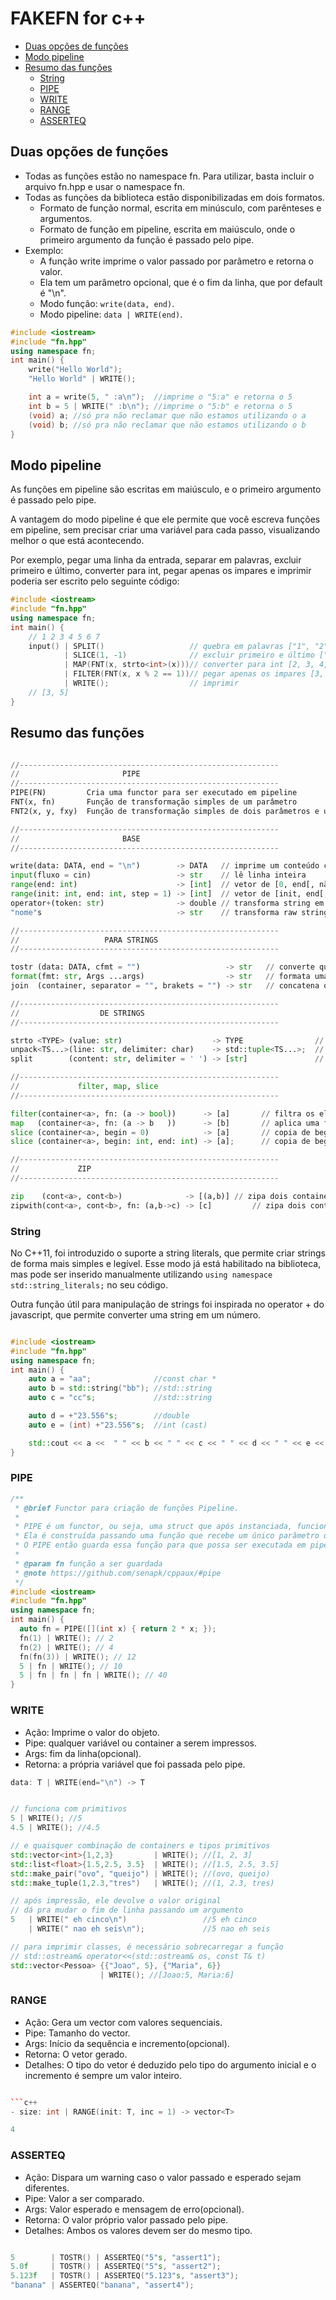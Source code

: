 # FAKEFN for c++

[](toc)

- [Duas opções de funções](#duas-opções-de-funções)
- [Modo pipeline](#modo-pipeline)
- [Resumo das funções](#resumo-das-funções)
  - [String](#string)
  - [PIPE](#pipe)
  - [WRITE](#write)
  - [RANGE](#range)
  - [ASSERTEQ](#asserteq)
[](toc)

## Duas opções de funções

- Todas as funções estão no namespace fn. Para utilizar, basta incluir o arquivo fn.hpp e usar o namespace fn.
- Todas as funções da biblioteca estão disponibilizadas em dois formatos.
  - Formato de função normal, escrita em minúsculo, com parênteses e argumentos.
  - Formato de função em pipeline, escrita em maiúsculo, onde o primeiro argumento da função é passado pelo pipe.
- Exemplo:
  - A função write imprime o valor passado por parâmetro e retorna o valor.
  - Ela tem um parâmetro opcional, que é o fim da linha, que por default é "\n".
  - Modo função: `write(data, end)`.
  - Modo pipeline: `data | WRITE(end)`.

```cpp
#include <iostream>
#include "fn.hpp"
using namespace fn;
int main() {
    write("Hello World");
    "Hello World" | WRITE();

    int a = write(5, " :a\n");  //imprime o "5:a" e retorna o 5
    int b = 5 | WRITE(" :b\n"); //imprime o "5:b" e retorna o 5
    (void) a; //só pra não reclamar que não estamos utilizando o a
    (void) b; //só pra não reclamar que não estamos utilizando o b
}
```

## Modo pipeline

As funções em pipeline são escritas em maiúsculo, e o primeiro argumento é passado pelo pipe.

A vantagem do modo pipeline é que ele permite que você escreva funções em pipeline, sem precisar criar uma variável para cada passo, visualizando melhor o que está acontecendo.

Por exemplo, pegar uma linha da entrada, separar em palavras, excluir primeiro e último, converter para int, pegar apenas os impares e imprimir poderia ser escrito pelo seguinte código:

```cpp
#include <iostream>
#include "fn.hpp"
using namespace fn;
int main() {
    // 1 2 3 4 5 6 7
    input() | SPLIT()                   // quebra em palavras ["1", "2", "3", "4", "5", "6", "7"]
            | SLICE(1, -1)              // excluir primeiro e último ["2", "3", "4", "5", "6"]
            | MAP(FNT(x, strto<int>(x)))// converter para int [2, 3, 4, 5, 6]
            | FILTER(FNT(x, x % 2 == 1))// pegar apenas os impares [3, 5]
            | WRITE();                  // imprimir
    // [3, 5]
}
```

## Resumo das funções

```py

//----------------------------------------------------------
//                       PIPE 
//----------------------------------------------------------
PIPE(FN)         Cria uma functor para ser executado em pipeline
FNT(x, fn)       Função de transformação simples de um parâmetro
FNT2(x, y, fxy)  Função de transformação simples de dois parâmetros e uma transformação

//----------------------------------------------------------
//                       BASE 
//----------------------------------------------------------

write(data: DATA, end = "\n")        -> DATA   // imprime um conteúdo convertido pelo tostr
input(fluxo = cin)                   -> str    // lê linha inteira
range(end: int)                      -> [int]  // vetor de [0, end[, não inclui o end
range(init: int, end: int, step = 1) -> [int]  // vetor de [init, end[, não inclui o end
operator+(token: str)                -> double // transforma string em double
"nome"s                              -> str    // transforma raw string em string

//----------------------------------------------------------
//                   PARA STRINGS
//----------------------------------------------------------

tostr (data: DATA, cfmt = "")                   -> str   // converte qualquer coisa para string e formata
format(fmt: str, Args ...args)                  -> str   // formata uma string usando {} e printf
join  (container, separator = "", brakets = "") -> str   // concatena os elementos de um container 

//----------------------------------------------------------
//                  DE STRINGS
//----------------------------------------------------------

strto <TYPE> (value: str)                    -> TYPE                // dado tipo, converte string para esse tipo
unpack<TS...>(line: str, delimiter: char)    -> std::tuple<TS...>;  // dado tipos e delimitador, separa em uma tupla 
split        (content: str, delimiter = ' ') -> [str]               // dado um delimitador, separa em vetor de strings

//----------------------------------------------------------
//             filter, map, slice  
//----------------------------------------------------------

filter(container<a>, fn: (a -> bool))      -> [a]       // filtra os elementos que satisfazem a função
map   (container<a>, fn: (a -> b   ))      -> [b]       // aplica uma função em todos os elementos
slice (container<a>, begin = 0)            -> [a]       // copia de begin até o final
slice (container<a>, begin: int, end: int) -> [a];      // copia de begin até end

//----------------------------------------------------------
//             ZIP
//----------------------------------------------------------

zip    (cont<a>, cont<b>)              -> [(a,b)] // zipa dois containers em um cont de pares
zipwith(cont<a>, cont<b>, fn: (a,b->c) -> [c]         // zipa dois containers usando uma função

```

### String

No C++11, foi introduzido o suporte a string literals, que permite criar strings de forma mais simples e legível.
Esse modo já está habilitado na biblioteca, mas pode ser inserido manualmente utilizando `using namespace std::string_literals;` no seu código.

Outra função útil para manipulação de strings foi inspirada no operator + do javascript, que permite converter uma string em um número.

```cpp

#include <iostream>
#include "fn.hpp"
using namespace fn;
int main() {
    auto a = "aa";              //const char *
    auto b = std::string("bb"); //std::string
    auto c = "cc"s;             //std::string

    auto d = +"23.556"s;        //double
    auto e = (int) +"23.556"s;  //int (cast)

    std::cout << a <<  " " << b << " " << c << " " << d << " " << e << std::endl;
}

```

### PIPE

[](load)[](docs/pipe.cpp)[](fenced:cpp)

```cpp
/**
 * @brief Functor para criação de funções Pipeline.
 * 
 * PIPE é um functor, ou seja, uma struct que após instanciada, funciona como uma função.
 * Ela é construída passando uma função que recebe um único parâmetro qualquer.
 * O PIPE então guarda essa função para que possa ser executada em pipeline ou invocada diretamente.
 * 
 * @param fn função a ser guardada
 * @note https://github.com/senapk/cppaux/#pipe
 */
#include <iostream>
#include "fn.hpp"
using namespace fn;
int main() {
  auto fn = PIPE([](int x) { return 2 * x; });
  fn(1) | WRITE(); // 2
  fn(2) | WRITE(); // 4
  fn(fn(3)) | WRITE(); // 12
  5 | fn | WRITE(); // 10
  5 | fn | fn | fn | WRITE(); // 40
}
```

[](load)

### WRITE

- Ação: Imprime o valor do objeto.
- Pipe: qualquer variável ou container a serem impressos.
- Args: fim da linha(opcional).
- Retorna: a própria variável que foi passada pelo pipe.

```c++
data: T | WRITE(end="\n") -> T
```

```c++

// funciona com primitivos
5 | WRITE(); //5
4.5 | WRITE(); //4.5

// e quaisquer combinação de containers e tipos primitivos
std::vector<int>{1,2,3}         | WRITE(); //[1, 2, 3]
std::list<float>{1.5,2.5, 3.5}  | WRITE(); //[1.5, 2.5, 3.5]
std::make_pair("ovo", "queijo") | WRITE(); //(ovo, queijo)
std::make_tuple(1,2.3,"tres")   | WRITE(); //(1, 2.3, tres)

// após impressão, ele devolve o valor original
// dá pra mudar o fim de linha passando um argumento
5   | WRITE(" eh cinco\n")                 //5 eh cinco
    | WRITE(" nao eh seis\n");             //5 nao eh seis

// para imprimir classes, é necessário sobrecarregar a função
// std::ostream& operator<<(std::ostream& os, const T& t)
std::vector<Pessoa> {{"Joao", 5}, {"Maria", 6}} 
                    | WRITE(); //[Joao:5, Maria:6]
```

### RANGE

- Ação: Gera um vector com valores sequenciais.
- Pipe: Tamanho do vector.
- Args: Início da sequência e incremento(opcional).
- Retorna: O vetor gerado.
- Detalhes: O tipo do vetor é deduzido pelo tipo do argumento inicial e o incremento é sempre um valor inteiro.

```c++

```c++
- size: int | RANGE(init: T, inc = 1) -> vector<T>
```

```c++
4
```

### ASSERTEQ

- Ação: Dispara um warning caso o valor passado e esperado sejam diferentes.
- Pipe: Valor a ser comparado.
- Args: Valor esperado e mensagem de erro(opcional).
- Retorna: O valor próprio valor passado pelo pipe.
- Detalhes: Ambos os valores devem ser do mesmo tipo.

```c++

5        | TOSTR() | ASSERTEQ("5"s, "assert1"); 
5.0f     | TOSTR() | ASSERTEQ("5"s, "assert2");
5.123f   | TOSTR() | ASSERTEQ("5.123"s, "assert3");
"banana" | ASSERTEQ("banana", "assert4");
```
